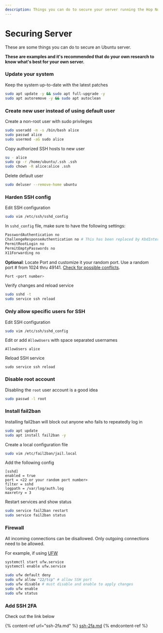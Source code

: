 ```yaml
---
description: Things you can do to secure your server running the Hop Node
---
```


# Securing Server

These are some things you can do to secure an Ubuntu server.

**These are examples and it's recommended that do your own research to know what's best for your own server.**

### Update your system

Keep the system up-to-date with the latest patches

```bash
sudo apt update -y && sudo apt full-upgrade -y
sudo apt autoremove -y && sudo apt autoclean
```

### Create new user instead of using default user

Create a non-root user with sudo privileges

```bash
sudo useradd -m -s /bin/bash alice
sudo passwd alice
sudo usermod -aG sudo alice
```

Copy authorized SSH hosts to new user

```bash
su - alice
sudo cp -r /home/ubuntu/.ssh .ssh
sudo chown -R alice:alice .ssh
```

Delete default user

```bash
sudo deluser --remove-home ubuntu
```

### Harden SSH config

Edit SSH configuration

```bash
sudo vim /etc/ssh/sshd_config
```

In `sshd_config` file, make sure to have the following settings:

```bash
PasswordAuthentication no
ChallengeResponseAuthentication no # This has been replaced by KbdInteractiveAuthentication in Ubuntu 22.04 and later
PermitRootLogin no
PermitEmptyPasswords no
X11Forwarding no
```

**Optional**: Locate Port and customize it your random port. Use a random port # from 1024 thru 49141. [Check for possible conflicts](https://en.wikipedia.org/wiki/List_of_TCP_and_UDP_port_numbers).

```bash
Port <port number>
```

Verify changes and reload service

```bash
sudo sshd -t
sudo service ssh reload
```

### Only allow specific users for SSH

Edit SSH configuration

```bash
sudo vim /etc/ssh/sshd_config
```

Edit or add `AllowUsers` with space separated usernames

```
AllowUsers alice
```

Reload SSH service

```
sudo service ssh reload
```

### Disable root account

Disabling the `root` user account is a good idea

```bash
sudo passwd -l root
```

### Install fail2ban

Installing fail2ban will block out anyone who fails to repeatedly log in

```bash
sudo apt update
sudo apt install fail2ban -y
```

Create a local configuration file

```bash
sudo vim /etc/fail2ban/jail.local
```

Add the following config

```
[sshd]
enabled = true
port = <22 or your random port number>
filter = sshd
logpath = /var/log/auth.log
maxretry = 3
```

Restart services and show status

```bash
sudo service fail2ban restart
sudo service fail2ban status
```

### Firewall

All incoming connections can be disallowed. Only outgoing connections need to be allowed.

For example, if using [UFW](securing-server.md#create-new-user-instead-of-using-default-user)

```bash
systemctl start ufw.service
systemctl enable ufw.service

sudo ufw default deny
sudo ufw allow "22/tcp" # allow SSH port
sudo ufw disable # must disable and enable to apply changes
sudo ufw enable
sudo ufw status
```

### Add SSH 2FA

Check out the link below

{% content-ref url="ssh-2fa.md" %}
[ssh-2fa.md](ssh-2fa.md)
{% endcontent-ref %}
